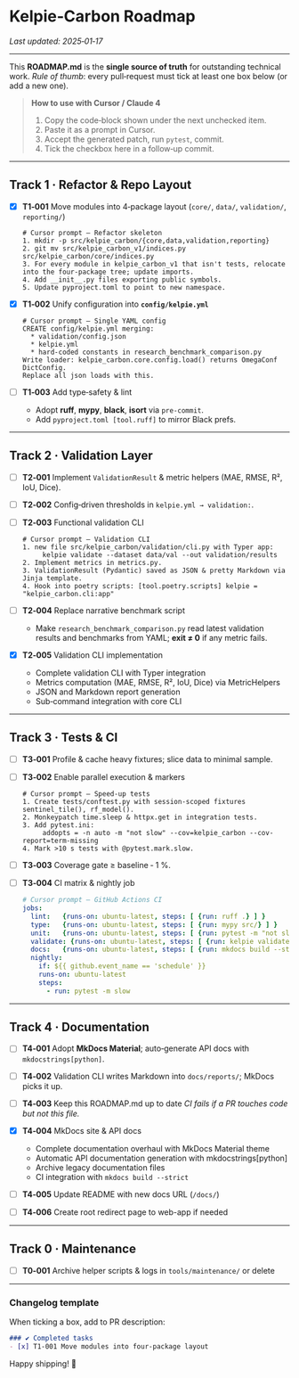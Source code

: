# Kelpie‑Carbon Roadmap
_Last updated: 2025‑01‑17_

---

This **ROADMAP.md** is the **single source of truth** for outstanding technical work.
*Rule of thumb*: every pull‑request must tick at least one box below (or add a new one).

> **How to use with Cursor / Claude 4**
> 1. Copy the code‑block shown under the next unchecked item.
> 2. Paste it as a prompt in Cursor.
> 3. Accept the generated patch, run `pytest`, commit.
> 4. Tick the checkbox here in a follow‑up commit.

---

## Track 1 · Refactor & Repo Layout

- [x] **T1‑001** Move modules into 4‑package layout (`core/`, `data/`, `validation/`, `reporting/`)
  ```text
  # Cursor prompt – Refactor skeleton
  1. mkdir -p src/kelpie_carbon/{core,data,validation,reporting}
  2. git mv src/kelpie_carbon_v1/indices.py src/kelpie_carbon/core/indices.py
  3. For every module in kelpie_carbon_v1 that isn't tests, relocate into the four‑package tree; update imports.
  4. Add __init__.py files exporting public symbols.
  5. Update pyproject.toml to point to new namespace.
  ```

- [x] **T1‑002** Unify configuration into **`config/kelpie.yml`**
  ```text
  # Cursor prompt – Single YAML config
  CREATE config/kelpie.yml merging:
    * validation/config.json
    * kelpie.yml
    * hard‑coded constants in research_benchmark_comparison.py
  Write loader: kelpie_carbon.core.config.load() returns OmegaConf DictConfig.
  Replace all json loads with this.
  ```

- [ ] **T1‑003** Add type‑safety & lint
  * Adopt **ruff**, **mypy**, **black**, **isort** via `pre‑commit`.
  * Add `pyproject.toml [tool.ruff]` to mirror Black prefs.

---

## Track 2 · Validation Layer

- [ ] **T2‑001** Implement `ValidationResult` & metric helpers (MAE, RMSE, R², IoU, Dice).

- [ ] **T2‑002** Config‑driven thresholds in `kelpie.yml → validation:`.

- [ ] **T2‑003** Functional validation CLI
  ```text
  # Cursor prompt – Validation CLI
  1. new file src/kelpie_carbon/validation/cli.py with Typer app:
       kelpie validate --dataset data/val --out validation/results
  2. Implement metrics in metrics.py.
  3. ValidationResult (Pydantic) saved as JSON & pretty Markdown via Jinja template.
  4. Hook into poetry scripts: [tool.poetry.scripts] kelpie = "kelpie_carbon.cli:app"
  ```

- [ ] **T2‑004** Replace narrative benchmark script
  * Make `research_benchmark_comparison.py` read latest validation results
    and benchmarks from YAML; **exit ≠ 0** if any metric fails.

- [x] **T2‑005** Validation CLI implementation
  * Complete validation CLI with Typer integration
  * Metrics computation (MAE, RMSE, R², IoU, Dice) via MetricHelpers
  * JSON and Markdown report generation
  * Sub‑command integration with core CLI

---

## Track 3 · Tests & CI

- [ ] **T3‑001** Profile & cache heavy fixtures; slice data to minimal sample.

- [ ] **T3‑002** Enable parallel execution & markers
  ```text
  # Cursor prompt – Speed‑up tests
  1. Create tests/conftest.py with session‑scoped fixtures sentinel_tile(), rf_model().
  2. Monkeypatch time.sleep & httpx.get in integration tests.
  3. Add pytest.ini:
       addopts = -n auto -m "not slow" --cov=kelpie_carbon --cov-report=term-missing
  4. Mark >10 s tests with @pytest.mark.slow.
  ```

- [ ] **T3‑003** Coverage gate ≥ baseline ‑ 1 %.

- [ ] **T3‑004** CI matrix & nightly job
  ```yaml
  # Cursor prompt – GitHub Actions CI
  jobs:
    lint:   {runs-on: ubuntu-latest, steps: [ {run: ruff .} ] }
    type:   {runs-on: ubuntu-latest, steps: [ {run: mypy src/} ] }
    unit:   {runs-on: ubuntu-latest, steps: [ {run: pytest -m "not slow"} ] }
    validate: {runs-on: ubuntu-latest, steps: [ {run: kelpie validate --dataset test_data} ] }
    docs:   {runs-on: ubuntu-latest, steps: [ {run: mkdocs build --strict} ] }
    nightly:
      if: ${{ github.event_name == 'schedule' }}
      runs-on: ubuntu-latest
      steps:
        - run: pytest -m slow
  ```

---

## Track 4 · Documentation

- [ ] **T4‑001** Adopt **MkDocs Material**; auto‑generate API docs with `mkdocstrings[python]`.

- [ ] **T4‑002** Validation CLI writes Markdown into `docs/reports/`; MkDocs picks it up.

- [ ] **T4‑003** Keep this ROADMAP.md up to date
  *CI fails if a PR touches code but not this file.*

- [x] **T4‑004** MkDocs site & API docs
  * Complete documentation overhaul with MkDocs Material theme
  * Automatic API documentation generation with mkdocstrings[python]
  * Archive legacy documentation files
  * CI integration with `mkdocs build --strict`

- [ ] **T4‑005** Update README with new docs URL (`/docs/`)

- [ ] **T4‑006** Create root redirect page to web-app if needed

---

## Track 0 · Maintenance

- [ ] **T0‑001** Archive helper scripts & logs in `tools/maintenance/` or delete

---

### Changelog template

When ticking a box, add to PR description:

```markdown
### ✔ Completed tasks
- [x] T1‑001 Move modules into four‑package layout
```

Happy shipping! 🚀
